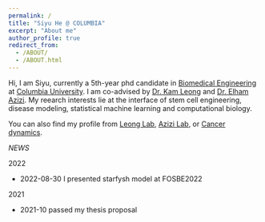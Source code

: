 ```yaml
---
permalink: /
title: "Siyu He @ COLUMBIA"
excerpt: "About me"
author_profile: true
redirect_from: 
  - /ABOUT/
  - /ABOUT.html
---
```


Hi, I am Siyu, currently a 5th-year phd candidate in [Biomedical Engineering](https://www.bme.columbia.edu/) at [Columbia University](https://www.columbia.edu/). I am co-advised by [Dr. Kam Leong](https://www.engineering.columbia.edu/faculty/kam-leong) and [Dr. Elham Azizi](https://www.bme.columbia.edu/faculty/elham-azizi). My reearch interests lie at the interface of stem cell engineering, disease modeling, statistical machine learning and computational biology.

You can also find my profile from [Leong Lab](https://leonglab.bme.columbia.edu/), [Azizi Lab](https://www.azizilab.com/members.html), or [Cancer dynamics](https://cancerdynamics.columbia.edu/content/siyu-he).


*NEWS*

2022

* 2022-08-30 I presented starfysh model at FOSBE2022

2021
* 2021-10 passed my thesis proposal






